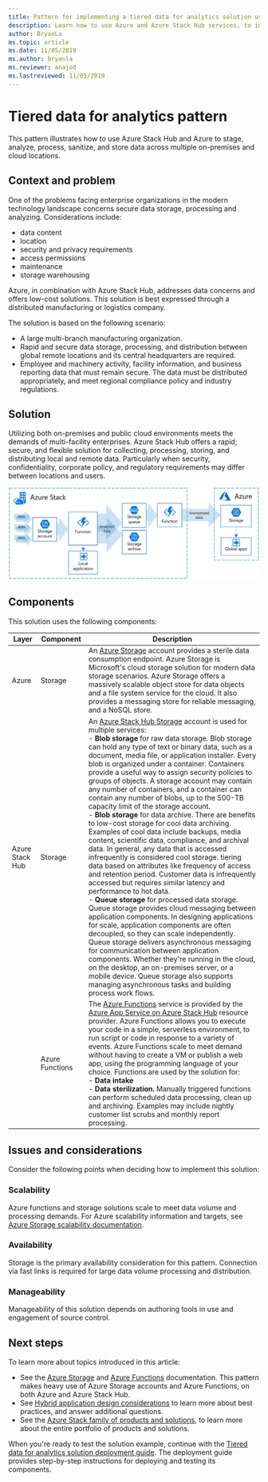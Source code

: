 ```yaml
---
title: Pattern for implementing a tiered data for analytics solution using Azure and Azure Stack Hub.
description: Learn how to use Azure and Azure Stack Hub services, to implement a tiered data solution across the hybrid cloud.
author: BryanLa
ms.topic: article
ms.date: 11/05/2019
ms.author: bryanla
ms.reviewer: anajod
ms.lastreviewed: 11/05/2019
---
```


# Tiered data for analytics pattern

This pattern illustrates how to use Azure Stack Hub and Azure to stage, analyze, process, sanitize, and store data across multiple on-premises and cloud locations.

## Context and problem

One of the problems facing enterprise organizations in the modern technology landscape concerns secure data storage, processing and analyzing. Considerations include:
- data content
- location
- security and privacy requirements
- access permissions
- maintenance
- storage warehousing

Azure, in combination with Azure Stack Hub, addresses data concerns and offers low-cost solutions. This solution is best expressed through a distributed manufacturing or logistics company. 

The solution is based on the following scenario:
- A large multi-branch manufacturing organization.
- Rapid and secure data storage, processing, and distribution between global remote locations and its central headquarters are required. 
- Employee and machinery activity, facility information, and business reporting data that must remain secure. The data must be distributed appropriately, and meet regional compliance policy and industry regulations.

## Solution

Utilizing both on-premises and public cloud environments meets the demands of multi-facility enterprises. Azure Stack Hub offers a rapid, secure, and flexible solution for collecting, processing, storing, and distributing local and remote data. Particularly when security, confidentiality, corporate policy, and regulatory requirements may differ between locations and users. 

![tiered data for analytics solution architecture](media/pattern-tiered-data-analytics/solution-architecture.png)

## Components

This solution uses the following components:

| Layer | Component | Description |
|----------|-----------|-------------|
| Azure | Storage | An [Azure Storage](/azure/storage/) account provides a sterile data consumption endpoint. Azure Storage is Microsoft's cloud storage solution for modern data storage scenarios. Azure Storage offers a massively scalable object store for data objects and a file system service for the cloud. It also provides a messaging store for reliable messaging, and a NoSQL store. |
| Azure Stack Hub | Storage | An [Azure Stack Hub Storage](/azure-stack/user/azure-stack-storage-overview) account is used for multiple services:<br>- **Blob storage** for raw data storage. Blob storage can hold any type of text or binary data, such as a document, media file, or application installer. Every blob is organized under a container. Containers provide a useful way to assign security policies to groups of objects. A storage account may contain any number of containers, and a container can contain any number of blobs, up to the 500-TB capacity limit of the storage account.<br>- **Blob storage** for data archive. There are benefits to low-cost storage for cool data archiving. Examples of cool data include backups, media content, scientific data, compliance, and archival data. In general, any data that is accessed infrequently is considered cool storage. tiering data based on attributes like frequency of access and retention period. Customer data is infrequently accessed but requires similar latency and performance to hot data.<br>- **Queue storage** for processed data storage. Queue storage provides cloud messaging between application components. In designing applications for scale, application components are often decoupled, so they can scale independently. Queue storage delivers asynchronous messaging for communication between application components.  Whether they're running in the cloud, on the desktop, an on-premises server, or a mobile device. Queue storage also supports managing asynchronous tasks and building process work flows. |
| | Azure Functions | The [Azure Functions](/azure/azure-functions/) service is provided by the [Azure App Service on Azure Stack Hub](/azure-stack/operator/azure-stack-app-service-overview) resource provider. Azure Functions allows you to execute your code in a simple, serverless environment, to run script or code in response to a variety of events. Azure Functions scale to meet demand without having to create a VM or publish a web app, using the programming language of your choice. Functions are used by the solution for:<br>- **Data intake**<br>- **Data sterilization.** Manually triggered functions can perform scheduled data processing, clean up and archiving. Examples may include nightly customer list scrubs and monthly report processing.|

## Issues and considerations

Consider the following points when deciding how to implement this solution:

### Scalability 

Azure functions and storage solutions scale to meet data volume and processing demands. For Azure scalability information and targets, see [Azure Storage scalability documentation](/azure/storage/common/storage-scalability-targets). 

### Availability

Storage is the primary availability consideration for this pattern. Connection via fast links is required for large data volume processing and distribution. 

### Manageability

Manageability of this solution depends on authoring tools in use and engagement of source control. 

## Next steps

To learn more about topics introduced in this article:
- See the [Azure Storage](/azure/storage/) and [Azure Functions](/azure/azure-functions/) documentation. This pattern makes heavy use of Azure Storage accounts and Azure Functions, on both Azure and Azure Stack Hub.
- See [Hybrid application design considerations](overview-app-design-considerations.md) to learn more about best practices, and answer additional questions.
- See the [Azure Stack family of products and solutions](/azure-stack), to learn more about the entire portfolio of products and solutions.

When you're ready to test the solution example, continue with the [Tiered data for analytics solution deployment guide](https://aka.ms/tiereddatadeploy). The deployment guide provides step-by-step instructions for deploying and testing its components.